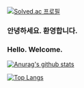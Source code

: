 [![Solved.ac 프로필](http://mazassumnida.wtf/api/mini/generate_badge?boj=tom3k)](https://solved.ac/tom3k)

### 안녕하세요. 환영합니다.
### Hello. Welcome.

[![Anurag's github stats](https://github-readme-stats.vercel.app/api?username=parkbyungnam)](https://github.com/anuraghazra/github-readme-stats)

[![Top Langs](https://github-readme-stats.vercel.app/api/top-langs/?username=parkbyungnam&layout=compact)](https://github.com/anuraghazra/github-readme-stats)

